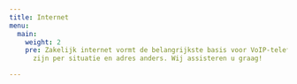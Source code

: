 ```yaml
---
title: Internet
menu:
  main:
    weight: 2
    pre: Zakelijk internet vormt de belangrijkste basis voor VoIP-telefonie. De mogelijkheden
      zijn per situatie en adres anders. Wij assisteren u graag!

---
```

